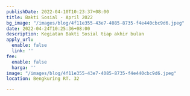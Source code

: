 ```yaml
---
publishDate: 2022-04-10T10:23:37+08:00
title: Bakti Sosial - April 2022
bg_image: "/images/blog/4f11e355-43e7-4085-8735-f4e440cbc9d6.jpeg"
date: 2022-04-24T10:25:36+08:00
description: Kegiatan Bakti Sosial tiap akhir bulan
apply_url:
  enable: false
  link: ''
fee:
  enable: false
  harga: ''
image: "/images/blog/4f11e355-43e7-4085-8735-f4e440cbc9d6.jpeg"
location: Bengkuring RT. 32

---
```

